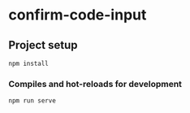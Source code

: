 # confirm-code-input

## Project setup
```
npm install
```

### Compiles and hot-reloads for development
```
npm run serve
```
